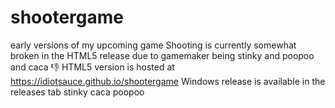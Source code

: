 # shootergame
early versions of my upcoming game
Shooting is currently somewhat broken in the HTML5 release due to gamemaker being stinky and poopoo and caca 👎
HTML5 version is hosted at https://idiotsauce.github.io/shootergame
Windows release is available in the releases tab
stinky caca poopoo

